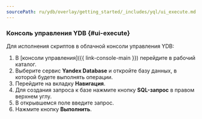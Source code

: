 ```yaml
---
sourcePath: ru/ydb/overlay/getting_started/_includes/yql/ui_execute.md
---
```

### Консоль управления YDB {#ui-execute}

Для исполнения скриптов в облачной консоли управления YDB:

1. В [консоли управления]({{ link-console-main }}) перейдите в рабочий каталог.
1. Выберите сервис **Yandex Database** и откройте базу данных, в которой будете выполнять операции.
1. Перейдите на вкладку **Навигация**.
1. Для создания запроса к базе нажмите кнопку **SQL-запрос** в правом верхнем углу.
1. В открывшемся поле введите запрос.
1. Нажмите кнопку **Выполнить**.

